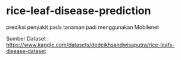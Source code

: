 # rice-leaf-disease-prediction
prediksi penyakit pada tanaman padi menggunakan Mobilenet

Sumber Dataset : https://www.kaggle.com/datasets/dedeikhsandwisaputra/rice-leafs-disease-dataset
